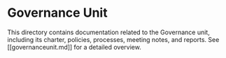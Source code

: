 # Governance Unit

This directory contains documentation related to the Governance unit, including its charter, policies, processes, meeting notes, and reports. See [[governanceunit.md]] for a detailed overview.

